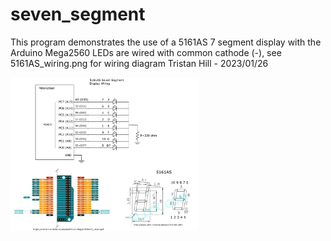 # seven_segment

This program demonstrates the use of a 5161AS 7 segment display with the Arduino Mega2560
LEDs are wired with common cathode (-), see 5161AS_wiring.png for wiring diagram
Tristan Hill - 2023/01/26 

<img src="images/5161AS_wiring.png" width=300 align=center> 